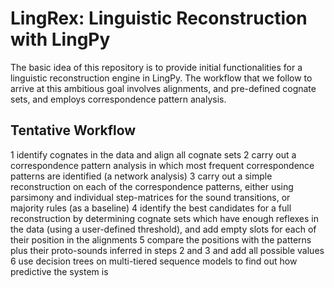 # LingRex: Linguistic Reconstruction with LingPy

The basic idea of this repository is to provide initial functionalities for a linguistic reconstruction engine in LingPy. The workflow that we follow to arrive at this ambitious goal involves alignments, and pre-defined cognate sets, and employs correspondence pattern analysis.

## Tentative Workflow

1 identify cognates in the data and align all cognate sets
2 carry out a correspondence pattern analysis in which most frequent correspondence patterns are identified (a network analysis)
3 carry out a simple reconstruction on each of the correspondence patterns, either using parsimony and individual step-matrices for the sound transitions, or majority rules (as a baseline)
4 identify the best candidates for a full reconstruction by determining cognate sets which have enough reflexes in the data (using a user-defined threshold), and add empty slots for each of their position in the alignments
5 compare the positions with the patterns plus their proto-sounds inferred in steps 2 and 3 and add all possible values
6 use decision trees on multi-tiered sequence models to find out how predictive the system is
